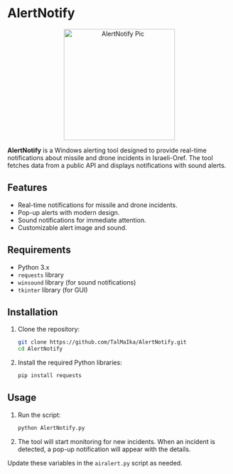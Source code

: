 # AlertNotify

<p align="center"><img src="https://i.imgur.com/bCyYrTt.png" height="250px" alt="AlertNotify Pic"/></p>

**AlertNotify** is a Windows alerting tool designed to provide real-time notifications about missile and drone incidents in Israeli-Oref. The tool fetches data from a public API and displays notifications with sound alerts.

## Features

- Real-time notifications for missile and drone incidents.
- Pop-up alerts with modern design.
- Sound notifications for immediate attention.
- Customizable alert image and sound.

## Requirements

- Python 3.x
- `requests` library
- `winsound` library (for sound notifications)
- `tkinter` library (for GUI)

## Installation

1. Clone the repository:
    ```bash
    git clone https://github.com/TalMaIka/AlertNotify.git
    cd AlertNotify
    ```

2. Install the required Python libraries:
    ```bash
    pip install requests
    ```

## Usage

1. Run the script:
    ```bash
    python AlertNotify.py
    ```

2. The tool will start monitoring for new incidents. When an incident is detected, a pop-up notification will appear with the details.

Update these variables in the `airalert.py` script as needed.

